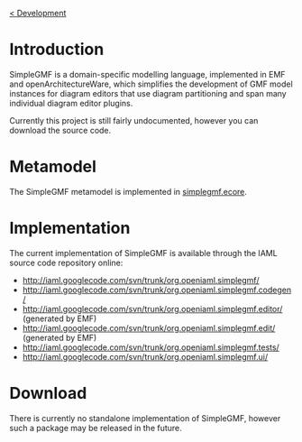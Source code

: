 [< Development](Development.md)



# Introduction #

SimpleGMF is a domain-specific modelling language, implemented in EMF and openArchitectureWare, which simplifies the development of GMF model instances for diagram editors that use diagram partitioning and span many individual diagram editor plugins.

Currently this project is still fairly undocumented, however you can download the source code.

# Metamodel #

The SimpleGMF metamodel is implemented in [simplegmf.ecore](http://code.google.com/p/iaml/source/browse/trunk/org.openiaml.simplegmf/model/simplegmf.ecore).

# Implementation #

The current implementation of SimpleGMF is available through the IAML source code repository online:

  * http://iaml.googlecode.com/svn/trunk/org.openiaml.simplegmf/
  * http://iaml.googlecode.com/svn/trunk/org.openiaml.simplegmf.codegen/
  * http://iaml.googlecode.com/svn/trunk/org.openiaml.simplegmf.editor/ (generated by EMF)
  * http://iaml.googlecode.com/svn/trunk/org.openiaml.simplegmf.edit/ (generated by EMF)
  * http://iaml.googlecode.com/svn/trunk/org.openiaml.simplegmf.tests/
  * http://iaml.googlecode.com/svn/trunk/org.openiaml.simplegmf.ui/

# Download #

There is currently no standalone implementation of SimpleGMF, however such a package may be released in the future.